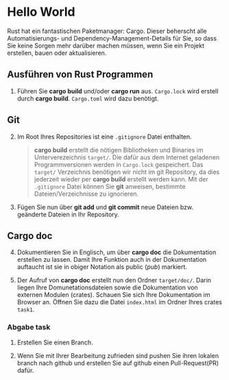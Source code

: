# Hello World

Rust hat ein fantastischen Paketmanager: Cargo. Dieser beherscht alle Automatisierungs- und Dependency-Management-Details für Sie, so dass Sie keine Sorgen mehr darüber machen müssen, wenn Sie ein Projekt erstellen, bauen oder aktualisieren.

## Ausführen von Rust Programmen
1. Führen Sie **cargo build** und/oder **cargo run** aus.
`Cargo.lock` wird erstell durch **cargo build**.
`Cargo.toml` wird dazu benötigt.

## Git
2. Im Root Ihres Repositories ist eine `.gitignore` Datei enthalten.
   > **cargo build** erstellt die nötigen Bibliotheken und Binaries im Unterverezeichnis `target/`. Die dafür aus dem Internet geladenen Programmversionen werden in `Cargo.lock` gespeichert. Das `target/` Verzeichnis benötigen wir nicht im git Repository, da dies jederzeit wieder per **cargo build** erstellt werden kann. Mit der `.gitignore` Datei können Sie **git** anweisen, bestimmte Dateien/Verzeichnisse zu ignorieren.

3. Fügen Sie nun über **git add** und **git commit** neue Dateien bzw. geänderte Dateien in Ihr Repository.

## Cargo doc
4. Dokumentieren Sie in Englisch, um über **cargo doc** die Dokumentation erstellen zu lassen. Damit Ihre Funktion auch in der Dokumentation auftaucht ist sie in obiger Notation als public (*pub*) markiert.

5. Der Aufruf von **cargo doc** erstellt nun den Ordner `target/doc/`. Darin liegen Ihre Domunetationsdateien sowie die Dokumentation von externen Modulen (crates). Schauen Sie sich Ihre Dokumentation im Browser an. Öffnen Sie dazu die Datei `index.html` im Ordner Ihres crates `task1`.

### Abgabe task

1. Erstellen Sie einen Branch.

2. Wenn Sie mit Ihrer Bearbeitung zufrieden sind pushen Sie ihren lokalen branch nach github und erstellen Sie auf github einen Pull-Request(PR) dafür.

